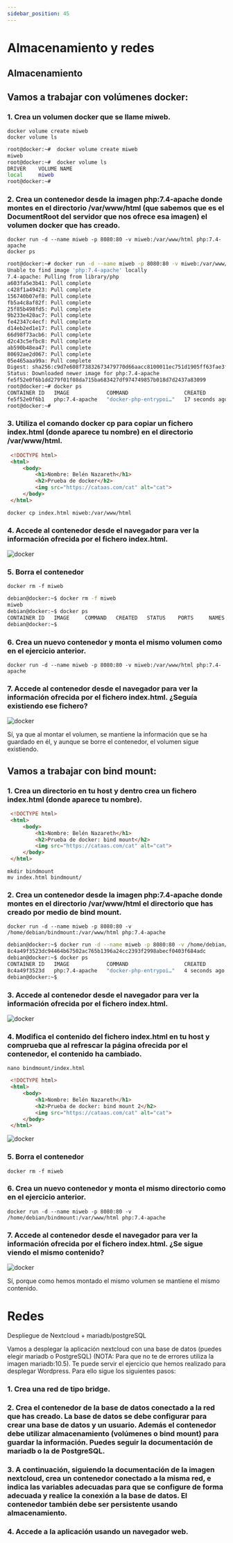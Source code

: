 ```yaml
---
sidebar_position: 45
---
```


# Almacenamiento y redes

## Almacenamiento

## Vamos a trabajar con volúmenes docker:

### 1. Crea un volumen docker que se llame miweb.

    docker volume create miweb
    docker volume ls

```bash
root@docker:~#  docker volume create miweb
miweb
root@docker:~#  docker volume ls
DRIVER    VOLUME NAME
local     miweb
root@docker:~#
```


### 2. Crea un contenedor desde la imagen php:7.4-apache donde montes en el directorio /var/www/html (que sabemos que es el DocumentRoot del servidor que nos ofrece esa imagen) el volumen docker que has creado.

    docker run -d --name miweb -p 8080:80 -v miweb:/var/www/html php:7.4-apache
    docker ps

```bash
root@docker:~# docker run -d --name miweb -p 8080:80 -v miweb:/var/www/html php:7.4-apache
Unable to find image 'php:7.4-apache' locally
7.4-apache: Pulling from library/php
a603fa5e3b41: Pull complete 
c428f1a49423: Pull complete 
156740b07ef8: Pull complete 
fb5a4c8af82f: Pull complete 
25f85b498fd5: Pull complete 
9b233e420ac7: Pull complete 
fe42347c4ecf: Pull complete 
d14eb2ed1e17: Pull complete 
66d98f73acb6: Pull complete 
d2c43c5efbc8: Pull complete 
ab590b48ea47: Pull complete 
80692ae2d067: Pull complete 
05e465aaa99a: Pull complete 
Digest: sha256:c9d7e608f73832673479770d66aacc8100011ec751d1905ff63fae3fe2e0ca6d
Status: Downloaded newer image for php:7.4-apache
fe5f52e0f6b1dd279f01f08da715ba683427df974749857b018d7d2437a83099
root@docker:~# docker ps
CONTAINER ID   IMAGE            COMMAND                  CREATED          STATUS          PORTS                  NAMES
fe5f52e0f6b1   php:7.4-apache   "docker-php-entrypoi…"   17 seconds ago   Up 16 seconds   0.0.0.0:8080->80/tcp   miweb
root@docker:~# 
```


### 3. Utiliza el comando docker cp para copiar un fichero index.html (donde aparece tu nombre) en el directorio /var/www/html.

```html
 <!DOCTYPE html>
 <html>
     <body>
         <h1>Nombre: Belén Nazareth</h1>
         <h2>Prueba de docker</h2>
         <img src="https://cataas.com/cat" alt="cat">
     </body>
 </html>
```

    docker cp index.html miweb:/var/www/html


### 4. Accede al contenedor desde el navegador para ver la información ofrecida por el fichero index.html.

![docker](/img/IAW/taller1IAW6.png)


### 5. Borra el contenedor

    docker rm -f miweb

```bash
debian@docker:~$ docker rm -f miweb
miweb
debian@docker:~$ docker ps
CONTAINER ID   IMAGE     COMMAND   CREATED   STATUS    PORTS     NAMES
debian@docker:~$ 
```


### 6. Crea un nuevo contenedor y monta el mismo volumen como en el ejercicio anterior.

    docker run -d --name miweb -p 8080:80 -v miweb:/var/www/html php:7.4-apache


### 7. Accede al contenedor desde el navegador para ver la información ofrecida por el fichero index.html. ¿Seguía existiendo ese fichero?

![docker](/img/IAW/taller1IAW6-2.png)

Sí, ya que al montar el volumen, se mantiene la información que se ha guardado en él, y aunque se borre el contenedor, el volumen sigue existiendo.


## Vamos a trabajar con bind mount:

### 1. Crea un directorio en tu host y dentro crea un fichero index.html (donde aparece tu nombre).

```html
 <!DOCTYPE html>
 <html>
     <body>
         <h1>Nombre: Belén Nazareth</h1>
         <h2>Prueba de docker: bind mount</h2>
         <img src="https://cataas.com/cat" alt="cat">
     </body>
 </html>
```

    mkdir bindmount
    mv index.html bindmount/


### 2. Crea un contenedor desde la imagen php:7.4-apache donde montes en el directorio /var/www/html el directorio que has creado por medio de bind mount.

    docker run -d --name miweb -p 8080:80 -v /home/debian/bindmount:/var/www/html php:7.4-apache

```bash
debian@docker:~$ docker run -d --name miweb -p 8080:80 -v /home/debian/bindmount:/var/www/html php:7.4-apache
8c4a49f3523dc94464b67502ac765b1396a24cc2393f2998abecf0403f684adc
debian@docker:~$ docker ps
CONTAINER ID   IMAGE            COMMAND                  CREATED         STATUS         PORTS                  NAMES
8c4a49f3523d   php:7.4-apache   "docker-php-entrypoi…"   4 seconds ago   Up 3 seconds   0.0.0.0:8080->80/tcp   miweb
debian@docker:~$ 
```


### 3. Accede al contenedor desde el navegador para ver la información ofrecida por el fichero index.html.

![docker](/img/IAW/taller1IAW6-3.png)


### 4. Modifica el contenido del fichero index.html en tu host y comprueba que al refrescar la página ofrecida por el contenedor, el contenido ha cambiado.

    nano bindmount/index.html

```html
 <!DOCTYPE html>
 <html>
     <body>
         <h1>Nombre: Belén Nazareth</h1>
         <h2>Prueba de docker: bind mount 2</h2>
         <img src="https://cataas.com/cat" alt="cat">
     </body>
 </html>
```

![docker](/img/IAW/taller1IAW6-4.png)


### 5. Borra el contenedor

    docker rm -f miweb


### 6. Crea un nuevo contenedor y monta el mismo directorio como en el ejercicio anterior.

    docker run -d --name miweb -p 8080:80 -v /home/debian/bindmount:/var/www/html php:7.4-apache

### 7. Accede al contenedor desde el navegador para ver la información ofrecida por el fichero index.html. ¿Se sigue viendo el mismo contenido?

![docker](/img/IAW/taller1IAW6-5.png)

Sí, porque como hemos montado el mismo volumen se mantiene el mismo contenido.



# Redes

Despliegue de Nextcloud + mariadb/postgreSQL

Vamos a desplegar la aplicación nextcloud con una base de datos (puedes elegir mariadb o PostgreSQL) (NOTA: Para que no te de errores utiliza la imagen mariadb:10.5). Te puede servir el ejercicio que hemos realizado para desplegar Wordpress. Para ello sigue los siguientes pasos:

### 1. Crea una red de tipo bridge.

### 2. Crea el contenedor de la base de datos conectado a la red que has creado. La base de datos se debe configurar para crear una base de datos y un usuario. Además el contenedor debe utilizar almacenamiento (volúmenes o bind mount) para guardar la información. Puedes seguir la documentación de mariadb o la de PostgreSQL.

### 3. A continuación, siguiendo la documentación de la imagen nextcloud, crea un contenedor conectado a la misma red, e indica las variables adecuadas para que se configure de forma adecuada y realice la conexión a la base de datos. El contenedor también debe ser persistente usando almacenamiento.

### 4. Accede a la aplicación usando un navegador web.